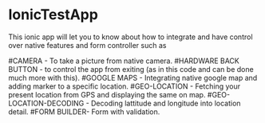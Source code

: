# IonicTestApp
This ionic app will let you to know about how to integrate and have control over native features and form controller such as 

#CAMERA - To take a picture from native camera.
#HARDWARE BACK BUTTON - to control the app from exiting (as in this code and can be done much more with this).
#GOOGLE MAPS - Integrating native google map and adding marker to a specific location.
#GEO-LOCATION - Fetching your present location from GPS and displaying the same on map.
#GEO-LOCATION-DECODING - Decoding lattitude and longitude into location detail.
#FORM BUILDER- Form with validation.

